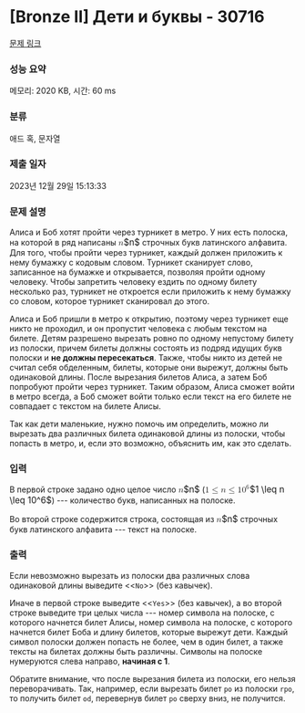 # [Bronze II] Дети и буквы - 30716 

[문제 링크](https://www.acmicpc.net/problem/30716) 

### 성능 요약

메모리: 2020 KB, 시간: 60 ms

### 분류

애드 혹, 문자열

### 제출 일자

2023년 12월 29일 15:13:33

### 문제 설명

<p>Алиса и Боб хотят пройти через турникет в метро. У них есть полоска, на которой в ряд написаны <mjx-container class="MathJax" jax="CHTML" style="font-size: 109%; position: relative;"><mjx-math class="MJX-TEX" aria-hidden="true"><mjx-mi class="mjx-i"><mjx-c class="mjx-c1D45B TEX-I"></mjx-c></mjx-mi></mjx-math><mjx-assistive-mml unselectable="on" display="inline"><math xmlns="http://www.w3.org/1998/Math/MathML"><mi>n</mi></math></mjx-assistive-mml><span aria-hidden="true" class="no-mathjax mjx-copytext">$n$</span></mjx-container> строчных букв латинского алфавита. Для того, чтобы пройти через турникет, каждый должен приложить к нему бумажку с кодовым словом. Турникет сканирует слово, записанное на бумажке и открывается, позволяя пройти одному человеку. Чтобы запретить человеку ездить по одному билету несколько раз, турникет не откроется если приложить к нему бумажку со словом, которое турникет сканировал до этого.</p>

<p>Алиса и Боб пришли в метро к открытию, поэтому через турникет еще никто не проходил, и он пропустит человека с любым текстом на билете. Детям разрешено вырезать ровно по одному непустому билету из полоски, причем билеты должны состоять из подряд идущих букв полоски и <strong>не должны пересекаться</strong>. Также, чтобы никто из детей не считал себя обделeнным, билеты, которые они вырежут, должны быть одинаковой длины. После вырезания билетов Алиса, а затем Боб попробуют пройти через турникет. Таким образом, Алиса сможет войти в метро всегда, а Боб сможет войти только если текст на его билете не совпадает с текстом на билете Алисы.</p>

<p>Так как дети маленькие, нужно помочь им определить, можно ли вырезать два различных билета одинаковой длины из полоски, чтобы попасть в метро, и, если это возможно, объяснить им, как это сделать.</p>

### 입력 

 <p>В первой строке задано одно целое число <mjx-container class="MathJax" jax="CHTML" style="font-size: 109%; position: relative;"><mjx-math class="MJX-TEX" aria-hidden="true"><mjx-mi class="mjx-i"><mjx-c class="mjx-c1D45B TEX-I"></mjx-c></mjx-mi></mjx-math><mjx-assistive-mml unselectable="on" display="inline"><math xmlns="http://www.w3.org/1998/Math/MathML"><mi>n</mi></math></mjx-assistive-mml><span aria-hidden="true" class="no-mathjax mjx-copytext">$n$</span></mjx-container> (<mjx-container class="MathJax" jax="CHTML" style="font-size: 109%; position: relative;"><mjx-math class="MJX-TEX" aria-hidden="true"><mjx-mn class="mjx-n"><mjx-c class="mjx-c31"></mjx-c></mjx-mn><mjx-mo class="mjx-n" space="4"><mjx-c class="mjx-c2264"></mjx-c></mjx-mo><mjx-mi class="mjx-i" space="4"><mjx-c class="mjx-c1D45B TEX-I"></mjx-c></mjx-mi><mjx-mo class="mjx-n" space="4"><mjx-c class="mjx-c2264"></mjx-c></mjx-mo><mjx-msup space="4"><mjx-mn class="mjx-n"><mjx-c class="mjx-c31"></mjx-c><mjx-c class="mjx-c30"></mjx-c></mjx-mn><mjx-script style="vertical-align: 0.393em;"><mjx-mn class="mjx-n" size="s"><mjx-c class="mjx-c36"></mjx-c></mjx-mn></mjx-script></mjx-msup></mjx-math><mjx-assistive-mml unselectable="on" display="inline"><math xmlns="http://www.w3.org/1998/Math/MathML"><mn>1</mn><mo>≤</mo><mi>n</mi><mo>≤</mo><msup><mn>10</mn><mn>6</mn></msup></math></mjx-assistive-mml><span aria-hidden="true" class="no-mathjax mjx-copytext">$1 \leq n \leq 10^6$</span></mjx-container>) --- количество букв, написанных на полоске.</p>

<p>Во второй строке содержится строка, состоящая из <mjx-container class="MathJax" jax="CHTML" style="font-size: 109%; position: relative;"><mjx-math class="MJX-TEX" aria-hidden="true"><mjx-mi class="mjx-i"><mjx-c class="mjx-c1D45B TEX-I"></mjx-c></mjx-mi></mjx-math><mjx-assistive-mml unselectable="on" display="inline"><math xmlns="http://www.w3.org/1998/Math/MathML"><mi>n</mi></math></mjx-assistive-mml><span aria-hidden="true" class="no-mathjax mjx-copytext">$n$</span></mjx-container> строчных букв латинского алфавита --- текст на полоске.</p>

### 출력 

 <p>Если невозможно вырезать из полоски два различных слова одинаковой длины выведите <<<code>No</code>>> (без кавычек).</p>

<p>Иначе в первой строке выведите <<<code>Yes</code>>> (без кавычек), а во второй строке выведите три целых числа --- номер символа на полоске, с которого начнется билет Алисы, номер символа на полоске, с которого начнется билет Боба и длину билетов, которые вырежут дети. Каждый символ полоски должен попасть не более, чем в один билет, а также тексты на билетах должны быть различны. Символы на полоске нумеруются слева направо, <strong>начиная с 1</strong>.</p>

<p>Обратите внимание, что после вырезания билета из полоски, его нельзя переворачивать. Так, например, если вырезать билет <code>po</code> из полоски <code>rpo</code>, то получить билет <code>od</code>, перевернув билет <code>po</code> сверху вниз, не получится.</p>

